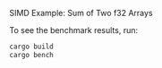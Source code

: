 SIMD Example: Sum of Two f32 Arrays

To see the benchmark results, run:
```rust
cargo build
cargo bench
```
